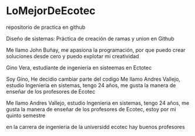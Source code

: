 # LoMejorDeEcotec
repositorio de practica en github

Diseño de sistemas: Práctica de creación de ramas y union en Github

Me llamo John Buñay, me apasiona la programación, por que puedo crear soluciones desde cero y puedo explotar mi creatividad

Gino Vera, estudiante de ingenieria en sisteemas en Ectotec


Soy Gino, He decidio cambiar parte del codigo
Me llamo Andres Vallejo, estudio Ingenieria en sistemas, tengo 24 años, me gusta la manera de enseñar de los profesores de Ecotec

Me llamo Andres Vallejo, estudio Ingenieria en sistemas, tengo 24 años, me gusta la manera de enseñar de los profesores de Ecotec, estoy por mi quinto semestre

en la carrera de ingenieria de la universidd ecotec hay buenos profesores 

